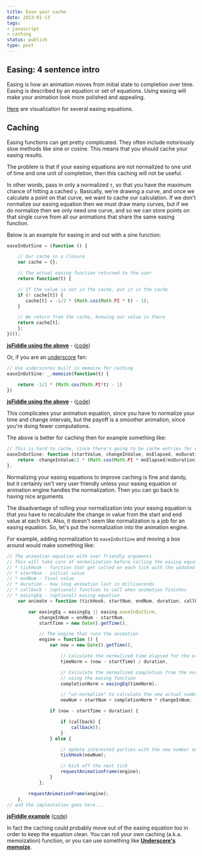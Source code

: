 ```yaml
---
title: Ease your cache
date: 2013-01-13
tags:
- javascript
- caching
status: publish
type: post
---
```

## Easing: 4 sentence intro

Easing is how an animation moves from initial state to completion over time. Easing is described by an equation or set of
equations. Using easing will make your animation look more polished and appealing.

[Here](http://easings.net/) are visualization for several easing equations.

## Caching

Easing functions can get pretty complicated. They often include notoriously slow methods like sine or cosine. This
means that you should cache your easing results.

The problem is that if your easing equations are not normalized to one unit of time and one unit of completion, then
this caching will not be useful.

In other words, pass in only a normalized `t`, so that you have the maximum chance of hitting a cached `y`. Basically,
we're drawing a curve, and once we calculate a point on that curve, we want to cache our calculation. If we don't
normalize our easing equation then we must draw many curves, but if we do normalize then we only need one curve, and
so we can store points on that single curve from all our animations that share the same easing function.

Below is an example for easing in and out with a sine function:

```javascript
easeInOutSine = (function () {

    // Our cache in a closure
    var cache = {};

    // The actual easing function returned to the user
    return function(t) {

    // If the value is not in the cache, put it in the cache
    if (! cache[t]) {
       cache[t] = -1/2 * (Math.cos(Math.PI * t) - 1);
    }

    // We return from the cache, knowing our value is there
    return cache[t];
    };
}());
```

[**jsFiddle using the above**](http://jsfiddle.net/pajtai/VX5xK/show/) - ([code](http://jsfiddle.net/pajtai/VX5xK/))

Or, if you are an [underscore](http://underscorejs.org/) fan:

```javascript
// Use underscores built in memoize for caching
easeInOutSine: _.memoize(function(t) {

    return -1/2 * (Math.cos(Math.PI*t) - 1)
})
```

[**jsFiddle using the above**](http://jsfiddle.net/pajtai/8kU85/show/) - ([code](http://jsfiddle.net/pajtai/8kU85/))

This complicates your animation equation, since you have to normalize your time and change intervals, but the
payoff is a smoother animation, since you're doing fewer computations.

The above is better for caching then for example something like:

```javascript
// This is hard to cache, since there's going to be cache entries for each combination of arguments
easeInOutSine: function (startValue, changeInValue, msElapsed, msDuration) {
    return -changeInValue/2 * (Math.cos(Math.PI * msElapsed/msDuration) - 1) + startValue;
},
```

Normalizing your easing equations to improve caching is fine and dandy, but it certainly isn't very user friendly unless
your easing equation or animation engine handles the normalization. Then you can go back to having nice arguments.

The disadvantage of rolling your normalization into your easing equation is that you have to recalculate the change
in value from the start and end value at each tick. Also, it doesn't seem like normalization is a job for an easing
 equation. So, let's put the normalization into the animation engine.

For example, adding normalization to `easeInOutSine` and moving a box around would make something like:

```javascript
// The animation equation with user friendly arguments
// This will take care of normalization before calling the easing equation,
// * tickHook - function that get called on each tick with the updated number
// * startNum - initial value
// * endNum - final value
// * duration - how long animation last in milliseconds
// * callback - (optional) function to call when animation finishes
// * easingEq - (optional) easing equation
    var animate = function (tickHook, startNum, endNum, duration, callback, easingEq) {

        var easingEq = easingEq || easing.easeInOutSine,
            changeInNum = endNum - startNum,
            startTime = new Date().getTime(),

            // The engine that runs the animation
            engine = function () {
                var now = new Date().getTime(),

                    // Calculate the normalized time elapsed for the easing function
                    timeNorm = (now - startTime) / duration,

                    // Calculate the normalized completion from the normalized time
                    // using the easing function
                    completionNorm = easingEq(timeNorm),

                    // "un-normalize" to calculate the new actual number
                    newNum = startNum + completionNorm * changeInNum;

                if (now - startTime > duration) {

                    if (callback) {
                        callback();
                    }
                } else {

                    // Update interested parties with the new number once per tick
                    tickHook(newNum);

                    // Kick off the next tick
                    requestAnimationFrame(engine);
                }
            };

        requestAnimationFrame(engine);
    },
// and the implentation goes here...
```

[**jsFiddle example**](http://jsfiddle.net/pajtai/gAAp2/show) ([code](http://jsfiddle.net/pajtai/gAAp2/))

In fact the caching could probably move out of the easing equation too in order to keep the equation clean. You can
roll your own caching (a.k.a. memoization) function, or you can use something like [**Underscore's memoize**](http://underscorejs.org/#memoize).
